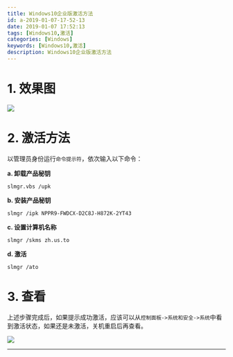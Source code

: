 ```yaml
---
title: Windows10企业版激活方法
id: a-2019-01-07-17-52-13
date: 2019-01-07 17:52:13
tags: [Windows10,激活]
categories: [Windows]
keywords: [Windows10,激活]
description: Windows10企业版激活方法
---
```


<script type="text/javascript" src="/js/src/baidu.js"></script>

# 1. 效果图
![](http://melville-images.oss-cn-shanghai.aliyuncs.com/blog/Windows10%E4%BC%81%E4%B8%9A%E7%89%88%E6%BF%80%E6%B4%BB%E6%96%B9%E6%B3%95/Windows10%E6%BF%80%E6%B4%BB.png)

# 2. 激活方法
以管理员身份运行`命令提示符`，依次输入以下命令：

<!-- more -->

**a. 卸载产品秘钥** 
```text
slmgr.vbs /upk
```

**b. 安装产品秘钥**
```text
slmgr /ipk NPPR9-FWDCX-D2C8J-H872K-2YT43
```

**c. 设置计算机名称**
```text
slmgr /skms zh.us.to
```

**d. 激活**
```text
slmgr /ato
```

# 3. 查看
上述步骤完成后，如果提示成功激活，应该可以从`控制面板->系统和安全->系统`中看到激活状态，如果还是未激活，关机重启后再查看。

![](http://melville-images.oss-cn-shanghai.aliyuncs.com/blog/Windows10%E4%BC%81%E4%B8%9A%E7%89%88%E6%BF%80%E6%B4%BB%E6%96%B9%E6%B3%95/Windows%E6%BF%80%E6%B4%BB%E7%8A%B6%E6%80%81.png)

---